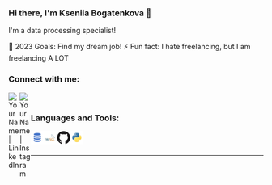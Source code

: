 ### Hi there, I'm Kseniia Bogatenkova 👋
I'm a data processing specialist!

🥅 2023 Goals: Find my dream job!
⚡ Fun fact: I hate freelancing, but I am freelancing A LOT
### Connect with me:

[<img align="left" alt="Your Name | LinkedIn" width="22px" src="https://cdn.jsdelivr.net/npm/simple-icons@v3/icons/linkedin.svg" />](https://www.linkedin.com/in/kseniia-bogatenkova-1b23b1269/)
[<img align="left" alt="Your Name | Instagram" width="22px" src="https://cdn.jsdelivr.net/npm/simple-icons@v3/icons/instagram.svg" />](https://www.instagram.com/xenibogat/)


<br />

### Languages and Tools:

<img align="left" alt="SQL" width="26px" src="https://raw.githubusercontent.com/github/explore/80688e429a7d4ef2fca1e82350fe8e3517d3494d/topics/sql/sql.png" />
<img align="left" alt="MySQL" width="26px" src="https://raw.githubusercontent.com/github/explore/80688e429a7d4ef2fca1e82350fe8e3517d3494d/topics/mysql/mysql.png" />
<img align="left" alt="GitHub" width="26px" src="https://raw.githubusercontent.com/github/explore/78df643247d429f6cc873026c0622819ad797942/topics/github/github.png" />
<img align="left" alt="Python" width="26px" src="https://raw.githubusercontent.com/github/explore/23ecfc08f8b1a95f6d794ed0cb3f005ed98b2e87/topics/python/python.png" />

<br />
<br />

---
